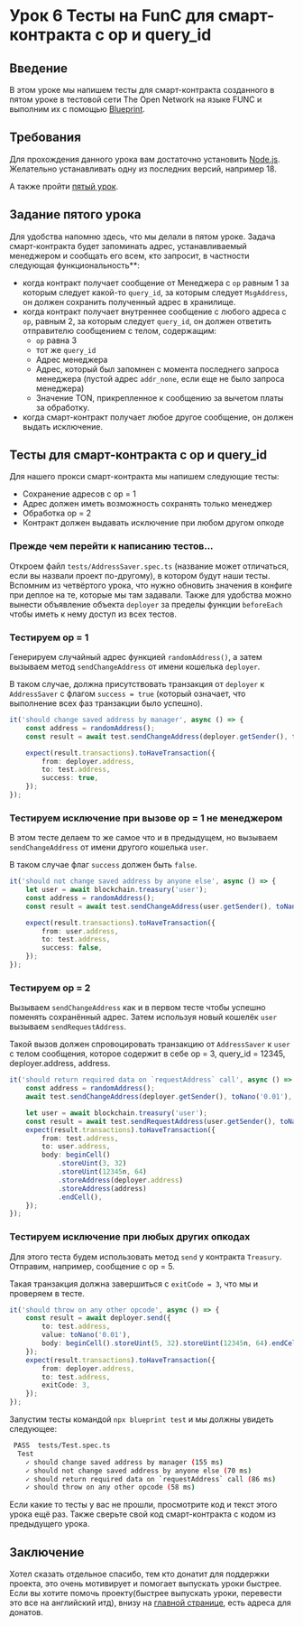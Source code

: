# Урок 6 Тесты на FunC для смарт-контракта с op и query_id

## Введение

В этом уроке мы напишем тесты для смарт-контракта созданного в пятом уроке в тестовой сети The Open Network на языке FUNC и выполним их с помощью [Blueprint](https://github.com/ton-community/blueprint).

## Требования

Для прохождения данного урока вам достаточно установить [Node.js](https://nodejs.org). Желательно устанавливать одну из последних версий, например 18.

А также пройти [пятый урок](https://github.com/romanovichim/TonFunClessons_ru/blob/main/5lesson/fifthlesson.md).

## Задание пятого урока

Для удобства напомню здесь, что мы делали в пятом уроке. Задача смарт-контракта будет запоминать адрес, устанавливаемый менеджером и сообщать его всем, кто запросит, в частности следующая функциональность\*\*:

-   когда контракт получает сообщение от Менеджера с `op` равным 1
    за которым следует какой-то `query_id`, за которым следует `MsgAddress`, он должен сохранить полученный адрес в хранилище.
-   когда контракт получает внутреннее сообщение с любого адреса с `op`, равным 2, за которым следует `query_id`, он должен ответить отправителю сообщением с телом, содержащим:
    -   `op` равна 3
    -   тот же `query_id`
    -   Адрес менеджера
    -   Адрес, который был запомнен с момента последнего запроса менеджера (пустой адрес `addr_none`, если еще не было запроса менеджера)
    -   Значение TON, прикрепленное к сообщению за вычетом платы за обработку.
-   когда смарт-контракт получает любое другое сообщение, он должен выдать исключение.

## Teсты для смарт-контракта с op и query_id

Для нашего прокси смарт-контракта мы напишем следующие тесты:

-   Сохранение адресов с op = 1
-   Адрес должен иметь возможность сохранять только менеджер
-   Обработка op = 2
-   Контракт должен выдавать исключение при любом другом опкоде

### Прежде чем перейти к написанию тестов...

Откроем файл `tests/AddressSaver.spec.ts` (название может отличаться, если вы назвали проект по-другому), в котором будут наши тесты. Вспомним из четвёртого урока, что нужно обновить значения в конфиге при деплое на те, которые мы там задавали. Также для удобства можно вынести объявление объекта `deployer` за пределы функции `beforeEach` чтобы иметь к нему доступ из всех тестов.

### Тестируем op = 1

Генерируем случайный адрес функцией `randomAddress()`, а затем вызываем метод `sendChangeAddress` от имени кошелька `deployer`.

В таком случае, должна присутствовать транзакция от `deployer` к `AddressSaver` с флагом `success = true` (который означает, что выполнение всех фаз транзакции было успешно).

```ts
it('should change saved address by manager', async () => {
    const address = randomAddress();
    const result = await test.sendChangeAddress(deployer.getSender(), toNano('0.01'), 12345n, address);

    expect(result.transactions).toHaveTransaction({
        from: deployer.address,
        to: test.address,
        success: true,
    });
});
```

### Тестируем исключение при вызове op = 1 не менеджером

В этом тесте делаем то же самое что и в предыдущем, но вызываем `sendChangeAddress` от имени другого кошелька `user`.

В таком случае флаг `success` должен быть `false`.

```ts
it('should not change saved address by anyone else', async () => {
    let user = await blockchain.treasury('user');
    const address = randomAddress();
    const result = await test.sendChangeAddress(user.getSender(), toNano('0.01'), 12345n, address);

    expect(result.transactions).toHaveTransaction({
        from: user.address,
        to: test.address,
        success: false,
    });
});
```

### Тестируем op = 2

Вызываем `sendChangeAddress` как и в первом тесте чтобы успешно поменять сохранённый адрес. Затем используя новый кошелёк `user` вызываем `sendRequestAddress`.

Такой вызов должен спровоцировать транзакцию от `AddressSaver` к `user` с телом сообщения, которое содержит в себе op = 3, query_id = 12345, deployer.address, address.

```ts
it('should return required data on `requestAddress` call', async () => {
    const address = randomAddress();
    await test.sendChangeAddress(deployer.getSender(), toNano('0.01'), 12345n, address);

    let user = await blockchain.treasury('user');
    const result = await test.sendRequestAddress(user.getSender(), toNano('0.01'), 12345n);
    expect(result.transactions).toHaveTransaction({
        from: test.address,
        to: user.address,
        body: beginCell()
            .storeUint(3, 32)
            .storeUint(12345n, 64)
            .storeAddress(deployer.address)
            .storeAddress(address)
            .endCell(),
    });
});
```

### Тестируем исключение при любых других опкодах

Для этого теста будем использовать метод `send` у контракта `Treasury`. Отправим, например, сообщение с op = 5.

Такая транзакция должна завершиться с `exitCode = 3`, что мы и проверяем в тесте.

```ts
it('should throw on any other opcode', async () => {
    const result = await deployer.send({
        to: test.address,
        value: toNano('0.01'),
        body: beginCell().storeUint(5, 32).storeUint(12345n, 64).endCell(),
    });
    expect(result.transactions).toHaveTransaction({
        from: deployer.address,
        to: test.address,
        exitCode: 3,
    });
});
```

Запустим тесты командой `npx blueprint test` и мы должны увидеть следующее:
```bash
 PASS  tests/Test.spec.ts
  Test
    ✓ should change saved address by manager (155 ms)
    ✓ should not change saved address by anyone else (70 ms)
    ✓ should return required data on `requestAddress` call (86 ms)
    ✓ should throw on any other opcode (58 ms)
```

Если какие то тесты у вас не прошли, просмотрите код и текст этого урока ещё раз. Также сверьте свой код смарт-контракта с кодом из предыдущего урока.

## Заключение

Хотел сказать отдельное спасибо, тем кто донатит для поддержки проекта, это очень мотивирует и помогает выпускать уроки быстрее. Если вы хотите помочь проекту(быстрее выпускать уроки, перевести это все на английский итд), внизу на [главной странице](https://github.com/romanovichim/TonFunClessons_ru), есть адреса для донатов.
